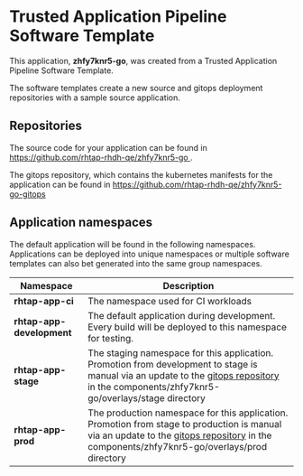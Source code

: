 # Trusted Application Pipeline Software Template

This application, **zhfy7knr5-go**, was created from a Trusted Application Pipeline Software Template.

The software templates create a new source and gitops deployment repositories with a sample source application. 

## Repositories

The source code for your application can be found in [https://github.com/rhtap-rhdh-qe/zhfy7knr5-go ](https://github.com/rhtap-rhdh-qe/zhfy7knr5-go ).
 
The gitops repository, which contains the kubernetes manifests for the application can be found in 
[https://github.com/rhtap-rhdh-qe/zhfy7knr5-go-gitops ](https://github.com/rhtap-rhdh-qe/zhfy7knr5-go-gitops ) 

## Application namespaces 

The default application will be found in the following namespaces. Applications can be deployed into unique namespaces or multiple software templates can also bet generated into the same group namespaces.  

|  Namespace   |  Description   |  
| -------- | -------- |
| **rhtap-app-ci** | The namespace used for CI workloads |
| **rhtap-app-development** | The default application during development. Every build will be deployed to this namespace for testing. |
| **rhtap-app-stage** | The staging namespace for this application. Promotion from development to stage is manual via an update to the [gitops repository](https://github.com/rhtap-rhdh-qe/zhfy7knr5-go-gitops ) in the components/zhfy7knr5-go/overlays/stage directory |
| **rhtap-app-prod** | The production namespace for this application. Promotion from stage to production is manual via an update to the [gitops repository](https://github.com/rhtap-rhdh-qe/zhfy7knr5-go-gitops ) in the components/zhfy7knr5-go/overlays/prod directory |